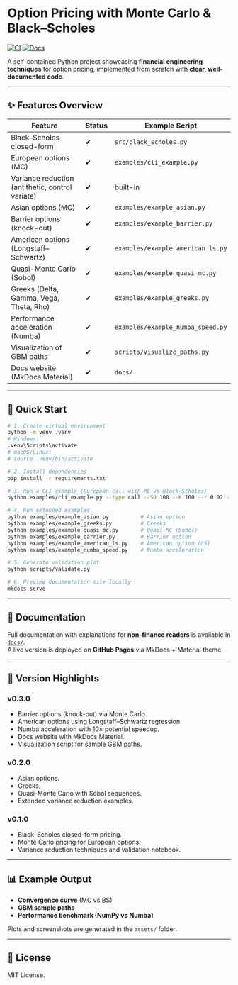 # Option Pricing with Monte Carlo & Black–Scholes

[![CI](https://github.com/LinShuyue2003/option-pricing-montecarlo/actions/workflows/ci.yml/badge.svg)](https://github.com/LinShuyue2003/option-pricing-montecarlo/actions)
[![Docs](https://github.com/LinShuyue2003/option-pricing-montecarlo/actions/workflows/docs.yml/badge.svg)](https://linshuyue2003.github.io/option-pricing-montecarlo/)

A self-contained Python project showcasing **financial engineering techniques** for option pricing, implemented from scratch with **clear, well-documented code**.

---

## ✨ Features Overview

| Feature                        | Status | Example Script |
|--------------------------------|--------|----------------|
| Black–Scholes closed-form       | ✔      | `src/black_scholes.py` |
| European options (MC)           | ✔      | `examples/cli_example.py` |
| Variance reduction (antithetic, control variate) | ✔ | built-in |
| Asian options (MC)              | ✔      | `examples/example_asian.py` |
| Barrier options (knock-out)     | ✔      | `examples/example_barrier.py` |
| American options (Longstaff–Schwartz) | ✔ | `examples/example_american_ls.py` |
| Quasi-Monte Carlo (Sobol)       | ✔      | `examples/example_quasi_mc.py` |
| Greeks (Delta, Gamma, Vega, Theta, Rho) | ✔ | `examples/example_greeks.py` |
| Performance acceleration (Numba) | ✔     | `examples/example_numba_speed.py` |
| Visualization of GBM paths      | ✔      | `scripts/visualize_paths.py` |
| Docs website (MkDocs Material)  | ✔      | `docs/` |

---

## 🚀 Quick Start

```bash
# 1. Create virtual environment
python -m venv .venv
# Windows:
.venv\Scripts\activate
# macOS/Linux:
# source .venv/bin/activate

# 2. Install dependencies
pip install -r requirements.txt

# 3. Run a CLI example (European call with MC vs Black–Scholes)
python examples/cli_example.py --type call --S0 100 --K 100 --r 0.02 --sigma 0.2 --T 1 --n_sims 100000 --antithetic

# 4. Run extended examples
python examples/example_asian.py          # Asian option
python examples/example_greeks.py         # Greeks
python examples/example_quasi_mc.py       # Quasi-MC (Sobol)
python examples/example_barrier.py        # Barrier option
python examples/example_american_ls.py    # American option (LS)
python examples/example_numba_speed.py    # Numba acceleration

# 5. Generate validation plot
python scripts/validate.py

# 6. Preview documentation site locally
mkdocs serve
```

---

## 📖 Documentation

Full documentation with explanations for **non-finance readers** is available in [`docs/`](./docs).  
A live version is deployed on **GitHub Pages** via MkDocs + Material theme.

---

## 📝 Version Highlights

### v0.3.0
- Barrier options (knock-out) via Monte Carlo.
- American options using Longstaff–Schwartz regression.
- Numba acceleration with 10× potential speedup.
- Docs website with MkDocs Material.
- Visualization script for sample GBM paths.

### v0.2.0
- Asian options.
- Greeks.
- Quasi-Monte Carlo with Sobol sequences.
- Extended variance reduction examples.

### v0.1.0
- Black–Scholes closed-form pricing.
- Monte Carlo pricing for European options.
- Variance reduction techniques and validation notebook.

---

## 📊 Example Output

- **Convergence curve** (MC vs BS)  
- **GBM sample paths**  
- **Performance benchmark (NumPy vs Numba)**  

Plots and screenshots are generated in the `assets/` folder.

---

## 📜 License

MIT License.

